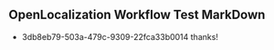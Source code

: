 ## OpenLocalization Workflow Test MarkDown
* 3db8eb79-503a-479c-9309-22fca33b0014 
thanks!<!--HONumber=Mar16_HO3-->
